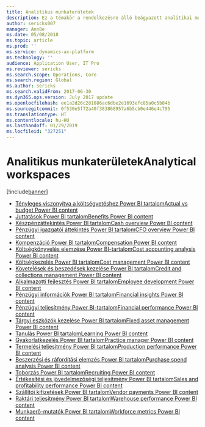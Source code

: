 ```yaml
---
title: Analitikus munkaterületek
description: Ez a témakör a rendelkezésre álló beágyazott analitikai munkaterületeket sorolja fel, és útbaigazítást ad azon erőforrásokhoz, ahol többet tudhat meg róluk.
author: sericks007
manager: AnnBe
ms.date: 05/08/2018
ms.topic: article
ms.prod: ''
ms.service: dynamics-ax-platform
ms.technology: ''
audience: Application User, IT Pro
ms.reviewer: sericks
ms.search.scope: Operations, Core
ms.search.region: Global
ms.author: sericks
ms.search.validFrom: 2017-06-30
ms.dyn365.ops.version: July 2017 update
ms.openlocfilehash: ee1a2d26c281086ac6dbe2e1693efc85a0c5b84b
ms.sourcegitcommit: 0f530e5f72a40f383868957a6b5cb0e446e4c795
ms.translationtype: HT
ms.contentlocale: hu-HU
ms.lasthandoff: 01/29/2019
ms.locfileid: "327251"
---
```

# <a name="analytical-workspaces"></a><span data-ttu-id="ab00c-103">Analitikus munkaterületek</span><span class="sxs-lookup"><span data-stu-id="ab00c-103">Analytical workspaces</span></span>
[!include[banner](../includes/banner.md)]

- [<span data-ttu-id="ab00c-104">Tényleges viszonyítva a költségvetéshez Power BI tartalom</span><span class="sxs-lookup"><span data-stu-id="ab00c-104">Actual vs budget Power BI content</span></span>](ledger-budgets-power-bi.md)
- [<span data-ttu-id="ab00c-105">Juttatások Power BI tartalom</span><span class="sxs-lookup"><span data-stu-id="ab00c-105">Benefits Power BI content</span></span>](benefits-power-bi.md)
- [<span data-ttu-id="ab00c-106">Készpénzáttekintés Power BI tartalom</span><span class="sxs-lookup"><span data-stu-id="ab00c-106">Cash overview Power BI content</span></span>](../../financials/cash-bank-management/Cash-Overview-Power-BI-content.md)
- [<span data-ttu-id="ab00c-107">Pénzügyi igazgatói áttekintés Power BI tartalom</span><span class="sxs-lookup"><span data-stu-id="ab00c-107">CFO overview Power BI content</span></span>](CFO-power-bi.md)
- [<span data-ttu-id="ab00c-108">Kompenzáció Power BI tartalom</span><span class="sxs-lookup"><span data-stu-id="ab00c-108">Compensation Power BI content</span></span>](compensation-power-bi.md)
- [<span data-ttu-id="ab00c-109">Költségkönyvelés elemzése Power BI-tartalom</span><span class="sxs-lookup"><span data-stu-id="ab00c-109">Cost accounting analysis Power BI content</span></span>](cost-accounting-analysis-content-pack.md) 
- [<span data-ttu-id="ab00c-110">Költségkezelés Power BI tartalom</span><span class="sxs-lookup"><span data-stu-id="ab00c-110">Cost management Power BI content</span></span>](cost-management-content-pack.md)
- [<span data-ttu-id="ab00c-111">Követelések és beszedések kezelése Power BI tartalom</span><span class="sxs-lookup"><span data-stu-id="ab00c-111">Credit and collections management Power BI content</span></span>](../../financials/accounts-receivable/credit-collections-power-bi.md)
- [<span data-ttu-id="ab00c-112">Alkalmazotti fejlesztés Power BI tartalom</span><span class="sxs-lookup"><span data-stu-id="ab00c-112">Employee development Power BI content</span></span>](employee-development-PBI.md) 
- [<span data-ttu-id="ab00c-113">Pénzügyi információk Power BI tartalom</span><span class="sxs-lookup"><span data-stu-id="ab00c-113">Financial insights Power BI content</span></span>](financial-insights.md)
- [<span data-ttu-id="ab00c-114">Pénzügyi teljesítmény Power BI-tartalom</span><span class="sxs-lookup"><span data-stu-id="ab00c-114">Financial performance Power BI content</span></span>](financial-performance-power-bi-content-pack.md)
- [<span data-ttu-id="ab00c-115">Tárgyi eszközök kezelése Power BI tartalom</span><span class="sxs-lookup"><span data-stu-id="ab00c-115">Fixed asset management Power BI content</span></span>](../../financials/fixed-assets/Fixed-asset-management-workspace.md)
- [<span data-ttu-id="ab00c-116">Tanulás Power BI tartalom</span><span class="sxs-lookup"><span data-stu-id="ab00c-116">Learning Power BI content</span></span>](learning-power-bi.md)
- [<span data-ttu-id="ab00c-117">Gyakorlatkezelés Power BI tartalom</span><span class="sxs-lookup"><span data-stu-id="ab00c-117">Practice manager Power BI content</span></span>](practice-manager-power-bi.md)
- [<span data-ttu-id="ab00c-118">Termelési teljesítmény Power BI tartalom</span><span class="sxs-lookup"><span data-stu-id="ab00c-118">Production performance Power BI content</span></span>](production-performance-power-bi.md)
- [<span data-ttu-id="ab00c-119">Beszerzési és ráfordítási elemzés Power BI tartalom</span><span class="sxs-lookup"><span data-stu-id="ab00c-119">Purchase spend analysis Power BI content</span></span>](purchase-content-pack-for-power-bi.md) 
- [<span data-ttu-id="ab00c-120">Toborzás Power BI tartalom</span><span class="sxs-lookup"><span data-stu-id="ab00c-120">Recruiting Power BI content</span></span>](recruiting-analysis-power-bi-content-pack.md) 
- [<span data-ttu-id="ab00c-121">Értékesítési és jövedelmezőségi teljesítmény Power BI tartalom</span><span class="sxs-lookup"><span data-stu-id="ab00c-121">Sales and profitability performance Power BI content</span></span>](sales-profitability-performance-content-pack.md)
- [<span data-ttu-id="ab00c-122">Szállítói kifizetések Power BI tartalom</span><span class="sxs-lookup"><span data-stu-id="ab00c-122">Vendor payments Power BI content</span></span>](../../financials/accounts-payable/Vendor-payments-workspace.md)
- [<span data-ttu-id="ab00c-123">Raktári teljesítmény Power BI tartalom</span><span class="sxs-lookup"><span data-stu-id="ab00c-123">Warehouse performance Power BI content</span></span>](warehouse-power-bi-content.md)
- [<span data-ttu-id="ab00c-124">Munkaerő-mutatók Power BI tartalom</span><span class="sxs-lookup"><span data-stu-id="ab00c-124">Workforce metrics Power BI content</span></span>](workforce-analysis-power-bi-content-pack.md)
